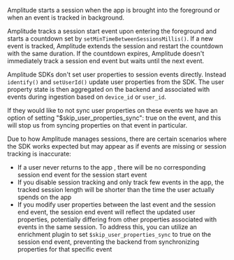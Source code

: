 Amplitude starts a session when the app is brought into the foreground or when an event is tracked in background.

Amplitude tracks a session start event upon entering the foreground and starts a countdown set by `setMinTimeBetweenSessionsMillis()`. If a new event is tracked, Amplitude extends the session and restart the countdown with the same duration. If the countdown expires, Amplitude doesn't immediately track a session end event but  waits until the next event.

Amplitude SDKs don't set user properties to session events directly. Instead `identify()` and `setUserId()` update user properties from the SDK. The user property state is then aggregated on the backend and associated with events during ingestion based on `device_id` or `user_id`.

If they would like to not sync user properties on these events we have an option of setting "$skip_user_properties_sync": true on the event, and this will stop us from syncing properties on that event in particular.

Due to how Amplitude manages sessions, there are certain scenarios where the SDK works expected but may appear as if events are missing or session tracking is inaccurate:

* If a user never returns to the app , there will be no corresponding session end event for the session start event
* If you disable session tracking and only track few events in the app, the tracked session length will be shorter than the time the user actually spends on the app
* If you modify user properties between the last event and the session end event, the session end event will reflect the updated user properties, potentially differing from other properties associated with events in the same session. To address this, you can utilize an enrichment plugin to set `$skip_user_properties_sync` to true on the session end event, preventing the backend from synchronizing properties for that specific event